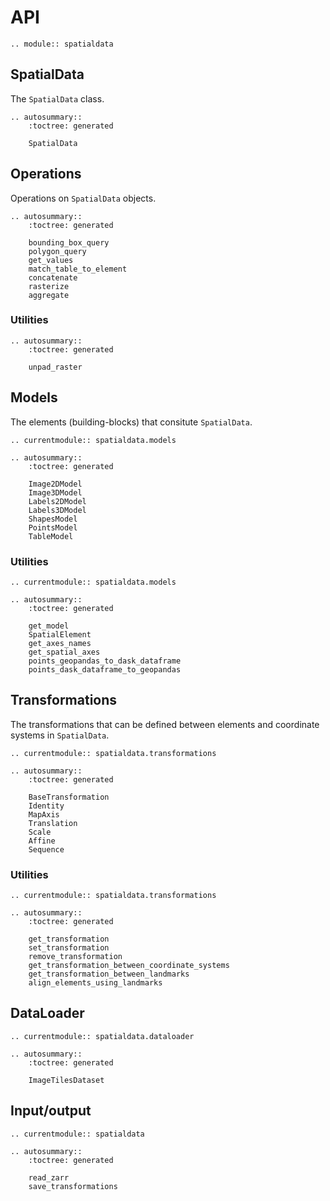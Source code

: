 # API

```{eval-rst}
.. module:: spatialdata
```

## SpatialData

The `SpatialData` class.

```{eval-rst}
.. autosummary::
    :toctree: generated

    SpatialData
```

## Operations

Operations on `SpatialData` objects.

```{eval-rst}
.. autosummary::
    :toctree: generated

    bounding_box_query
    polygon_query
    get_values
    match_table_to_element
    concatenate
    rasterize
    aggregate
```

### Utilities

```{eval-rst}
.. autosummary::
    :toctree: generated

    unpad_raster
```

## Models

The elements (building-blocks) that consitute `SpatialData`.

```{eval-rst}
.. currentmodule:: spatialdata.models

.. autosummary::
    :toctree: generated

    Image2DModel
    Image3DModel
    Labels2DModel
    Labels3DModel
    ShapesModel
    PointsModel
    TableModel
```

### Utilities

```{eval-rst}
.. currentmodule:: spatialdata.models

.. autosummary::
    :toctree: generated

    get_model
    SpatialElement
    get_axes_names
    get_spatial_axes
    points_geopandas_to_dask_dataframe
    points_dask_dataframe_to_geopandas
```

## Transformations

The transformations that can be defined between elements and coordinate systems in `SpatialData`.

```{eval-rst}
.. currentmodule:: spatialdata.transformations

.. autosummary::
    :toctree: generated

    BaseTransformation
    Identity
    MapAxis
    Translation
    Scale
    Affine
    Sequence
```

### Utilities

```{eval-rst}
.. currentmodule:: spatialdata.transformations

.. autosummary::
    :toctree: generated

    get_transformation
    set_transformation
    remove_transformation
    get_transformation_between_coordinate_systems
    get_transformation_between_landmarks
    align_elements_using_landmarks
```

## DataLoader

```{eval-rst}
.. currentmodule:: spatialdata.dataloader

.. autosummary::
    :toctree: generated

    ImageTilesDataset
```

## Input/output

```{eval-rst}
.. currentmodule:: spatialdata

.. autosummary::
    :toctree: generated

    read_zarr
    save_transformations
```
